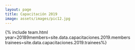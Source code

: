 ```yaml
---
layout: page
title: Capacitación 2019
image: assets/images/pic12.jpg
---
```


{% include team.html year=20189members=site.data.capacitaciones.2019.members trainees=site.data.capacitaciones.2019.trainees%}